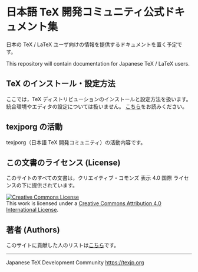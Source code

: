 # 日本語 TeX 開発コミュニティ公式ドキュメント集

日本の TeX / LaTeX ユーザ向けの情報を提供するドキュメントを置く予定です。

This repository will contain documentation for Japanese TeX / LaTeX users.

## TeX のインストール・設定方法

ここでは，TeX ディストリビューションのインストールと設定方法を扱います。
統合環境やエディタの設定については扱いません。
[こちら](./install)をお読みください。

## texjporg の活動

texjporg（日本語 TeX 開発コミュニティ）の活動内容です。

## この文書のライセンス (License)

このサイトのすべての文書は，クリエイティブ・コモンズ 表示 4.0 国際 ライセンスの下に提供されています。

<a rel="license" href="http://creativecommons.org/licenses/by/4.0/"><img alt="Creative Commons License" style="border-width:0" src="https://i.creativecommons.org/l/by/4.0/88x31.png" /></a><br />This work is licensed under a <a rel="license" href="http://creativecommons.org/licenses/by/4.0/">Creative Commons Attribution 4.0 International License</a>.

## 著者 (Authors)

このサイトに貢献した人のリストは[こちら](./AUTHORS.md)です。

----
Japanese TeX Development Community
https://texjp.org
